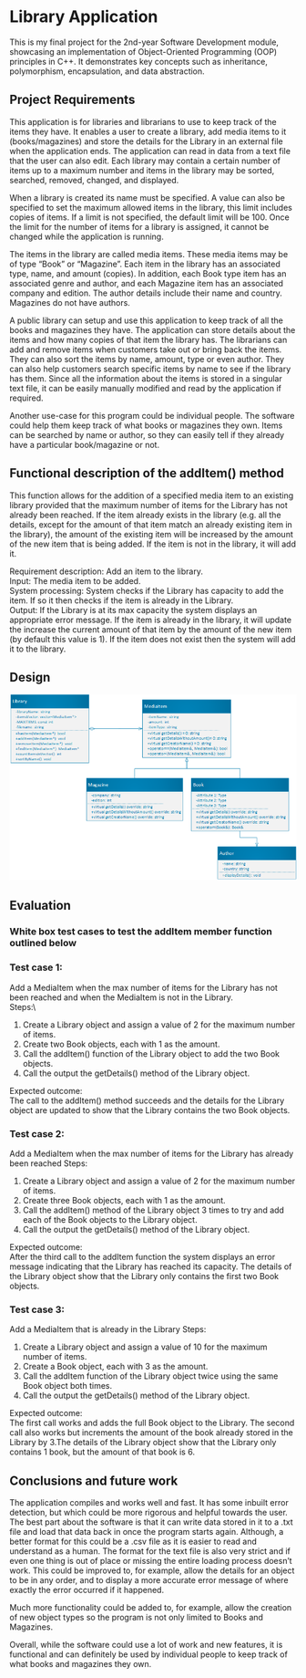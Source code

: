 # Library Application

This is my final project for the 2nd-year Software Development module, showcasing an implementation of Object-Oriented Programming (OOP) principles in C++. It demonstrates key concepts such as inheritance, polymorphism, encapsulation, and data abstraction.

## Project Requirements
  This application is for libraries and librarians to use to keep track of the items they have. It enables a user to create a library, add media items to it (books/magazines) and store the details for the Library in an external file when the application ends. The application can read in data from a text file that the user can also edit. Each library may contain a certain number of items up to a maximum number and items in the library may be sorted, searched, removed, changed, and displayed.

  When a library is created its name must be specified. A value can also be specified to set the maximum allowed items in the library, this limit includes copies of items. If a limit is not specified, the default limit will be 100. Once the limit for the number of items for a library is assigned, it cannot be changed while the application is running.
 
  The items in the library are called media items. These media items may be of type “Book” or “Magazine”. Each item in the library has an associated type, name, and amount (copies). In addition, each Book type item has an associated genre and author, and each Magazine item has an associated company and edition. The author details include their name and country. Magazines do not have authors.

  A public library can setup and use this application to keep track of all the books and magazines they have. The application can store details about the items and how many copies of that item the library has. The librarians can add and remove items when customers take out or bring back the items. They can also sort the items by name, amount, type or even author. They can also help customers search specific items by name to see if the library has them. Since all the information about the items is stored in a singular text file, it can be easily manually modified and read by the application if required.

  Another use-case for this program could be individual people. The software could help them keep track of what books or magazines they own. Items can be searched by name or author, so they can easily tell if they already have a particular book/magazine or not.

## Functional description of the addItem() method
  This function allows for the addition of a specified media item to an existing library provided that the maximum number of items for the Library has not already been reached. 
If the item already exists in the library (e.g. all the details, except for the amount of that item match an already existing item in the library), the amount of the existing item will be increased by the amount of the new item that is being added. If the item is not in the library, it will add it.

Requirement description: Add an item to the library.\
Input: The media item to be added.\
System processing: System checks if the Library has capacity to add the item. If so it then checks if the item is already in the Library.\
Output: If the Library is at its max capacity the system displays an appropriate error message. If the item is already in the library, it will update the increase the current amount of that item by the amount of the new item (by default this value is 1). If the item does not exist then the system will add it to the library.

## Design
![Diagram](https://github.com/PeterMyler/Library-Application/blob/main/Final%20Project%20UML.png?raw=true)

 
## Evaluation
### White box test cases to test the addItem member function outlined below
### Test case 1:
  Add a MediaItem when the max number of items for the Library has not been reached and when the MediaItem is not in the Library.\
Steps:\
1.	Create a Library object and assign a value of 2 for the maximum number of items.
2.	Create two Book objects, each with 1 as the amount.
3.	Call the addItem() function of the Library object to add the two Book objects.
4.	Call the output the getDetails() method of the Library object.

Expected outcome:\
The call to the addItem() method succeeds and the details for the Library object are updated to show that the Library contains the two Book objects.
 

### Test case 2:
Add a MediaItem when the max number of items for the Library has already been reached
Steps:
1.	Create a Library object and assign a value of 2 for the maximum number of items.
2.	Create three Book objects, each with 1 as the amount.
3.	Call the addItem() method of the Library object 3 times to try and add each of the Book objects to the Library object.
4.	Call the output the getDetails() method of the Library object.
 
Expected outcome:\
After the third call to the addItem function the system displays an error message indicating that the Library has reached its capacity. The details of the Library object show that the Library only contains the first two Book objects.
 
### Test case 3:
Add a MediaItem that is already in the Library
Steps:
1.	Create a Library object and assign a value of 10 for the maximum number of items.
2.	Create a Book object, each with 3 as the amount.
3.	Call the addItem function of the Library object twice using the same Book object both times.
4.	Call the output the getDetails() method of the Library object.
 
Expected outcome:\
The first call works and adds the full Book object to the Library. The second call also works but increments the amount of the book already stored in the Library by 3.The details of the Library object show that the Library only contains 1 book, but the amount of that book is 6.

## Conclusions and future work
  The application compiles and works well and fast. It has some inbuilt error detection, but which could be more rigorous and helpful towards the user. The best part about the software is that it can write data stored in it to a .txt file and load that data back in once the program starts again. Although, a better format for this could be a .csv file as it is easier to read and understand as a human. The format for the text file is also very strict and if even one thing is out of place or missing the entire loading process doesn’t work. This could be improved to, for example, allow the details for an object to be in any order, and to display a more accurate error message of where exactly the error occurred if it happened.

Much more functionality could be added to, for example, allow the creation of new object types so the program is not only limited to Books and Magazines.

Overall, while the software could use a lot of work and new features, it is functional and can definitely be used by individual people to keep track of what books and magazines they own.
